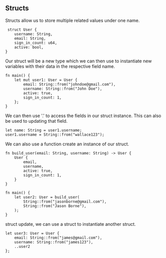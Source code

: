 ## Structs

Structs allow us to store multiple related values under one name.

     struct User {
        username: String,
        email: String,
        sign_in_count: u64,
        active: bool,
    }

Our struct will be a new type which we can then use to instantiate new variables with their data in the respective field name.

    fn main() {
        let mut user1: User = User {
            email: String::from("johndoe@gmail.com"),
            username: String::from("John Doe"),
            active: true,
            sign_in_count: 1,
        };
    }


We can then use '.' to access the fields in our struct instance. This can also be used to updating that field.

    let name: String = user1.username;
    user1.username = String::from("wallace123");

We can also use a function create an instance of our struct.

    fn build_user(email: String, username: String) -> User {
        User {
            email,
            username,
            active: true,
            sign_in_count: 1,
        }
    }

    fn main() {
        let user2: User = build_user(
            String::from("jasonborne@gmail.com"),
            String::from("Jason Borne"),
        );
    }

struct update, 
we can use a struct to instantiate another struct.

    let user3: User = User {
        email: String::from("james@gmail.com"),
        username: String::from("james123"),
        ..user2
    };
